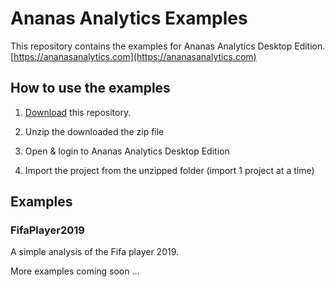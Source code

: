 # Ananas Analytics Examples

This repository contains the examples for Ananas Analytics Desktop Edition. [https://ananasanalytics.com](https://ananasanalytics.com)

## How to use the examples

1. [Download](https://github.com/bhou/ananas-examples/archive/master.zip) this repository.

2. Unzip the downloaded the zip file

3. Open & login to Ananas Analytics Desktop Edition

4. Import the project from the unzipped folder (import 1 project at a time)

## Examples

### FifaPlayer2019

A simple analysis of the Fifa player 2019.


More examples coming soon ...




